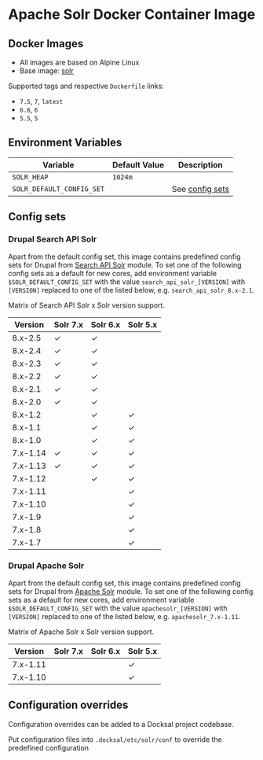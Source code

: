 # Apache Solr Docker Container Image

## Docker Images

* All images are based on Alpine Linux
* Base image: [solr](https://hub.docker.com/_/solr/)

Supported tags and respective `Dockerfile` links:

* `7.5`, `7`, `latest`
* `6.6`, `6`
* `5.5`, `5`

## Environment Variables

| Variable                  | Default Value | Description                     |
| ------------------------- | ------------- | ------------------------------- |
| `SOLR_HEAP`               | `1024m `      |                                 |
| `SOLR_DEFAULT_CONFIG_SET` |               | See [config sets](#config-sets) |

## Config sets

### Drupal Search API Solr

Apart from the default config set, this image contains predefined config sets for Drupal from [Search API Solr](https://www.drupal.org/project/search_api_solr) module. To set one of the following config sets as a default for new cores, add environment variable `$SOLR_DEFAULT_CONFIG_SET` with the value `search_api_solr_[VERSION]` with `[VERSION]` replaced to one of the listed below, e.g. `search_api_solr_8.x-2.1`.

Matrix of Search API Solr x Solr version support.

| Version  | Solr 7.x | Solr 6.x | Solr 5.x |
| -------- | -------- | -------- | -------- |
| 8.x-2.5  | ✓        | ✓        |          |
| 8.x-2.4  | ✓        | ✓        |          |
| 8.x-2.3  | ✓        | ✓        |          |
| 8.x-2.2  | ✓        | ✓        |          |
| 8.x-2.1  | ✓        | ✓        |          |
| 8.x-2.0  | ✓        | ✓        |          |
| 8.x-1.2  |          | ✓        | ✓        |
| 8.x-1.1  |          | ✓        | ✓        |
| 8.x-1.0  |          | ✓        | ✓        |
| 7.x-1.14 | ✓        | ✓        | ✓        |
| 7.x-1.13 | ✓        | ✓        | ✓        |
| 7.x-1.12 |          | ✓        | ✓        |
| 7.x-1.11 |          |          | ✓        |
| 7.x-1.10 |          |          | ✓        |
| 7.x-1.9  |          |          | ✓        |
| 7.x-1.8  |          |          | ✓        |
| 7.x-1.7  |          |          | ✓        |

### Drupal Apache Solr

Apart from the default config set, this image contains predefined config sets for Drupal from [Apache Solr](https://www.drupal.org/project/apachesolr) module. To set one of the following config sets as a default for new cores, add environment variable `$SOLR_DEFAULT_CONFIG_SET` with the value `apachesolr_[VERSION]` with `[VERSION]` replaced to one of the listed below, e.g. `apachesolr_7.x-1.11`.

Matrix of Apache Solr x Solr version support.

| Version  | Solr 7.x | Solr 6.x | Solr 5.x |
| -------- | -------- | -------- | -------- |
| 7.x-1.11 |          |          | ✓        |
| 7.x-1.10 |          |          | ✓        |

## Configuration overrides

Configuration overrides can be added to a Docksal project codebase.

Put configuration files into `.docksal/etc/solr/conf` to override the predefined configuration

